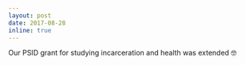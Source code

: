 ```yaml
---
layout: post
date: 2017-08-28
inline: true
---
```


Our PSID grant for studying incarceration and health was extended :nerd_face:
